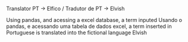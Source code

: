 Translator PT -> Elfico / Tradutor de PT -> Elvish

Using pandas, and acessing a excel database, a term inputed 
Usando o pandas, e acessando uma tabela de dados excel, a term inserted in Portuguese is translated into the fictional language Elvish
